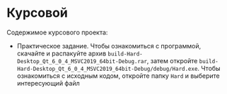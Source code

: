 # Курсовой 

Содержимое курсового проекта:
+ Практическое задание. Чтобы ознакомиться с программой, скачайте и распакуйте архив `build-Hard-Desktop_Qt_6_0_4_MSVC2019_64bit-Debug.rar`, затем откройте `build-Hard-Desktop_Qt_6_0_4_MSVC2019_64bit-Debug/debug/Hard.exe`. Чтобы ознакомиться с исходным кодом, откройте папку `Hard` и выберите интересующий файл

